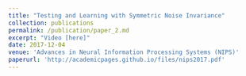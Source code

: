 ```yaml
---
title: "Testing and Learning with Symmetric Noise Invariance"
collection: publications
permalink: /publication/paper_2.md
excerpt: "Video [here]"
date: 2017-12-04
venue: 'Advances in Neural Information Processing Systems (NIPS)'
paperurl: 'http://academicpages.github.io/files/nips2017.pdf'
---
```

